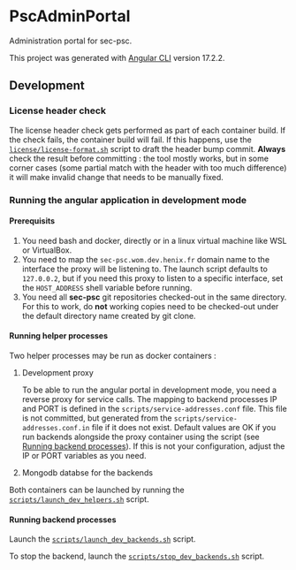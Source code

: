 <!--

    Copyright © 2022-2024 Agence du Numérique en Santé (ANS) (https://esante.gouv.fr)

    Licensed under the Apache License, Version 2.0 (the "License");
    you may not use this file except in compliance with the License.
    You may obtain a copy of the License at

        http://www.apache.org/licenses/LICENSE-2.0

    Unless required by applicable law or agreed to in writing, software
    distributed under the License is distributed on an "AS IS" BASIS,
    WITHOUT WARRANTIES OR CONDITIONS OF ANY KIND, either express or implied.
    See the License for the specific language governing permissions and
    limitations under the License.

-->
# PscAdminPortal

Administration portal for sec-psc.

This project was generated with [Angular CLI](https://github.com/angular/angular-cli) version 17.2.2.

## Development

### License header check

The license header check gets performed as part of each container build. If the check fails,
the container build will fail. If this happens, use the [`license/license-format.sh`](license/license-format.sh)
script to draft the header bump commit. **Always** check the result before committing : the tool mostly works,
but in some corner cases (some partial match with the header with too much difference) it will make invalid change
that needs to be manually fixed.

### Running the angular application in development mode

#### Prerequisits

1. You need bash and docker, directly or in a linux virtual machine like WSL or VirtualBox.
1. You need to map the `sec-psc.wom.dev.henix.fr` domain name to the interface the proxy will be listening to. The launch script defaults to `127.0.0.2`, but if you need this proxy to listen to a specific interface, set the `HOST_ADDRESS` shell variable before running.
1. You need all **sec-psc** git repositories checked-out in the same directory. For this to work, do **not** working copies need to be checked-out under the default directory name created by git clone.

#### Running helper processes

Two helper processes may be run as docker containers :

1. Development proxy

   To be able to run the angular portal in development mode, you need a reverse proxy for service calls.
The mapping to backend processes IP and PORT is defined in the `scripts/service-addresses.conf` file. This file is not committed, but generated from the `scripts/service-addresses.conf.in` file if it does not exist.
Default values are OK if you run backends alongside the proxy container using the script (see [Running backend processes](#runningBackendProcesses)). If this is not your configuration, adjust the IP or PORT variables as you need.

1. Mongodb databse for the backends

Both containers can be launched by running the [`scripts/launch_dev_helpers.sh`](scripts/launch_dev_helpers.sh) script.

<a name="runningBackendProcesses"></a>

#### Running backend processes

Launch the [`scripts/launch_dev_backends.sh`](scripts/launch_dev_backends.sh) script.

To stop the backend, launch the [`scripts/stop_dev_backends.sh`](scripts/stop_dev_backends.sh) script.